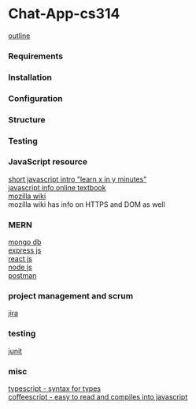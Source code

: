 # Chat-App-cs314
[outline](https://www.drupal.org/docs/develop/managing-a-drupalorg-theme-module-or-distribution-project/documenting-your-project/readmemd-template)

### Requirements

### Installation

### Configuration

### Structure

### Testing




### JavaScript resource
[short javascript intro "learn x in y minutes"](https://learnxinyminutes.com/docs/javascript/) <br>
[javascript info online textbook](https://javascript.info/) <br>
[mozilla wiki](https://developer.mozilla.org/en-US/) <br>
mozilla wiki has info on HTTPS and DOM as well

### MERN
[mongo db](https://www.mongodb.com/) <br>
[express js](https://expressjs.com/) <br>
[react js](https://react.dev/) <br>
[node js](https://nodejs.org/en/) <br>
[postman](https://web.postman.co//)

### project management and scrum
[jira](https://www.atlassian.com/software/jira)

### testing
[junit](https://junit.org/junit5/)

### misc
[typescript - syntax for types](https://www.typescriptlang.org/) <br>
[coffeescript - easy to read and compiles into javascript](https://coffeescript.org/)
